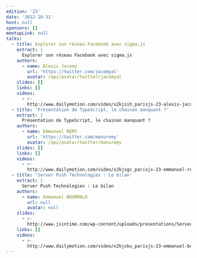 ```yaml
---
edition: '23'
date: '2012-10-31'
host: null
sponsors: []
meetupLink: null
talks:
  - title: Explorer son réseau Facebook avec sigma.js
    extract: |
      Explorer son réseau Facebook avec sigma.js
    authors:
      - name: Alexis Jacomy
        url: 'https://twitter.com/jacomyal'
        avatar: /api/avatar/twitter/jacomyal
    slides: []
    links: []
    videos:
      - >-
        http://www.dailymotion.com/video/x2kjsih_parisjs-23-alexis-jacomy-explorer-son-reseau-facebook-avec-sigma-js_webcam
  - title: 'Présentation de TypeScript, le chainon manquant ?'
    extract: |
      Présentation de TypeScript, le chainon manquant ?
    authors:
      - name: Emmanuel REMY
        url: 'https://twitter.com/manuremy'
        avatar: /api/avatar/twitter/manuremy
    slides: []
    links: []
    videos:
      - >-
        http://www.dailymotion.com/video/x2kjsgc_parisjs-23-emmanuel-remy-presentation-de-typescript-le-chainon-manquant_webcam
  - title: 'Server Push Technologies : Le bilan'
    extract: |
      Server Push Technologies : Le bilan
    authors:
      - name: Emmanuel BOURMALO
        url: null
        avatar: null
    slides:
      - >-
        http://www.jsintime.com/wp-content/uploads/presentations/Server%20Push%20Technologies%20Le%20bilan.pdf
    links: []
    videos:
      - >-
        http://www.dailymotion.com/video/x2kjsku_parisjs-23-emmanuel-bourmalo-server-push-technologies-le-bilan_webcam
---
```

